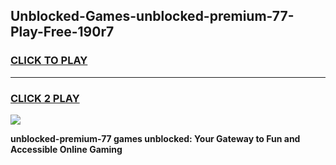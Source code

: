 
## Unblocked-Games-unblocked-premium-77-Play-Free-190r7
<h3>
<a href="https://premium76.site?title=unblocked-premium-77&ref=10A">CLICK TO PLAY</a></h3>
<hr>

<h3>
<a href="https://premium76.site?title=unblocked-premium-77&ref=10A">CLICK 2 PLAY</a>
  
</h3>

<a href="https://premium76.site?title=unblocked-premium-77&ref=10A"><img src="https://clearcache.store/games.png"></a>


**unblocked-premium-77 games unblocked: Your Gateway to Fun and Accessible Online Gaming**
